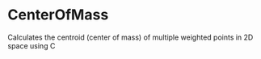 # CenterOfMass
Calculates the centroid (center of mass) of multiple weighted points in 2D space using C
